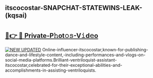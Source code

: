 ## itscocostar-SNAPCHAT-STATEWINS-LEAK-(kqsai)


# <h2><a href="https://mediaupload.pro?-20M">🔗👉 🔴 Private-P𝚑ot𝚘𝚜-V𝚒d𝚎o</a></h2>

[![NEW UPDATED](https://i.imgur.com/0qMVB7G.gif)](https://mediaupload.pro?-20M)
Online-influencer-itscocostar,known-for-publishing-dance-and-lifestyle-content,-including-performances-and-vlogs-on-social-media-platforms.Brilliant-ventriloquist-assistant-itscocostar,celebrated-for-their-exceptional-abilities-and-accomplishments-in-assisting-ventriloquists.  